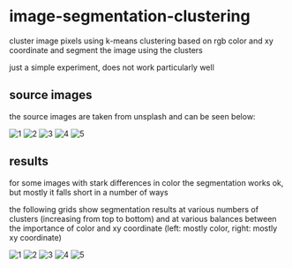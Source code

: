 # image-segmentation-clustering
cluster image pixels using k-means clustering based on rgb color and xy coordinate and segment the image using the clusters

just a simple experiment, does not work particularly well

## source images
the source images are taken from unsplash and can be seen below:

![1](img/nattu-adnan-vvHRdOwqHcg-unsplash.jpg)
![2](img/andrzej-suwara-j4glkaOX-ds-unsplash.jpg)
![3](img/chris-brignola-n7n-nkadHRM-unsplash.jpg)
![4](img/marius-spita-03sd18kcs8s-unsplash.jpg)
![5](img/rana-sawalha-IhuHLIxS_Tk-unsplash.jpg)

## results
for some images with stark differences in color the segmentation works ok, but mostly it falls short in a number of ways

the following grids show segmentation results at various numbers of clusters (increasing from top to bottom) and at various balances between the importance of color and xy coordinate (left: mostly color, right: mostly xy coordinate)

![1](res/nattu-adnan-vvHRdOwqHcg-unsplash_grid.jpg)
![2](res/andrzej-suwara-j4glkaOX-ds-unsplash_grid.jpg)
![3](res/chris-brignola-n7n-nkadHRM-unsplash_grid.jpg)
![4](res/marius-spita-03sd18kcs8s-unsplash_grid.jpg)
![5](res/rana-sawalha-IhuHLIxS_Tk-unsplash_grid.jpg)
